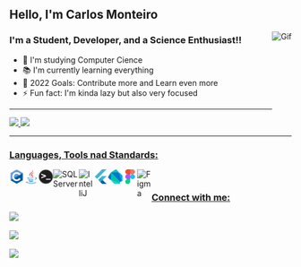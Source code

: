 ## Hello, I'm Carlos Monteiro 

<div>
  <img align="right" alt="Gif"height="160em" src="https://www.puttiapps.com/wp-content/uploads/2021/05/Training-and-Application.gif"/>
</div>
<h3> I'm a Student, Developer, and a Science Enthusiast!!</h3>

- 🔭 I'm studying Computer Cience 
-  📚 I'm currently learning everything
- 🥅 2022 Goals: Contribute more and Learn even more
- ⚡ Fun fact: I'm kinda lazy but also very  focused


---
 <div>
  <a href="https://github.com/Carlos-MVM">
  <img height="160em" src="https://github-readme-stats.vercel.app/api?username=Carlos-MVM&show_icons=true&theme=dark&include_all_commits=true&count_private=true"/>
  <img height="160em" src="https://github-readme-stats.vercel.app/api/top-langs/?username=Carlos-MVM&layout=compact&langs_count=7&theme=dark"/>
</div>

 ---
### Languages, Tools nad Standards:

  <img align="left" alt="C" width="26px" src="https://github.com/devicons/devicon/blob/master/icons/c/c-original.svg" />
  <img align="left" alt="Java" width="26px" src="https://github.com/devicons/devicon/blob/master/icons/java/java-original.svg" />
  <img align="left" alt="Terminal" width="26px"        src="https://raw.githubusercontent.com/github/explore/80688e429a7d4ef2fca1e82350fe8e3517d3494d/topics/terminal/terminal.png" />
 <img align="left" alt="SQL Server" width="46px" src="https://www.svgrepo.com/show/303229/microsoft-sql-server-logo.svg" />
 <img align="left" alt="IntelliJ" width="26px" src="https://www.svgrepo.com/show/353906/intellij-idea.svg" />
 <img align="left" alt="IntelliJ" width="26px" src="https://github.com/devicons/devicon/blob/master/icons/flutter/flutter-original.svg" />
 <img align="left" alt="Dart" width="26px" src="https://github.com/devicons/devicon/blob/master/icons/dart/dart-original.svg" />
 <img align="left" alt="Figma" width="26px" src="https://github.com/devicons/devicon/blob/master/icons/figma/figma-original.svg" />
  <img align="left" alt="Figma" width="26px" src="https://www.svgrepo.com/show/303109/adobe-xd-logo.svg" />
  
<br />
 
### Connect with me:

  <a href = "mailto:carlosmaurovm@gmail.com"><img src="https://img.shields.io/badge/-Gmail-%23333?style=for-the-badge&logo=gmail&logoColor=white" target="_blank"></a>
  
  <a href="https://www.linkedin.com/in/carlos-monteiro-a62205195/" target="_blank"><img src="https://img.shields.io/badge/-LinkedIn-%230077B5?style=for-the-badge&logo=linkedin&logoColor=white" target="_blank"></a>
  
   <a href="https://t.me/Carlos_M_M" target="_blank"><img src="https://img.shields.io/badge/-Telegram-0088CC?style=for-the-badge&logo=telegram&logoColor=white" target="_blank"></a>



  
[linkedin]: https://www.linkedin.com/in/carlos-monteiro-a62205195/
